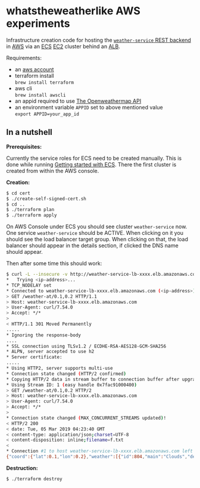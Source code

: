 whatstheweatherlike AWS experiments
===

Infrastructure creation code for hosting the [`weather-service` REST backend](https://github.com/whatstheweatherlike/weather-service) in [AWS](http://aws.amazon.com) via an [ECS](https://docs.aws.amazon.com/AmazonECS/latest/developerguide/ECS_clusters.html) [EC2](https://aws.amazon.com/ec2/) cluster behind an [ALB](https://docs.aws.amazon.com/elasticloadbalancing/latest/application/introduction.html).

Requirements:
* an [aws account](https://portal.aws.amazon.com/gp/aws/developer/registration/index.html)
* terraform install \
  `brew install terraform`
* aws cli \
  `brew install awscli`
* an appid required to use [The Openweathermap API](https://openweathermap.org/api)
* an environment variable `APPID` set to above mentioned value \
  `export APPID=your_app_id`

In a nutshell
---

**Prerequisites:**

Currently the service roles for ECS need to be created manually. This is done while running [Getting started with ECS](https://docs.aws.amazon.com/AmazonECS/latest/developerguide/ECS_GetStarted_EC2.html). There the first cluster is created from within the AWS console.

**Creation:**

```bash
$ cd cert
$ ./create-self-signed-cert.sh
$ cd ..
$ ./terraform plan
$ ./terraform apply
```

On AWS Console under ECS you should see cluster `weather-service` now. One service `weather-service` should be ACTIVE. When clicking on it you should see the load balancer target group. When clicking on that, the load balancer should appear in the details section, if clicked the DNS name should appear.

Then after some time this should work:
```bash
$ curl -L --insecure -v http://weather-service-lb-xxxx.elb.amazonaws.com/weather-at/0.1,0.2
*   Trying <ip-address>...
* TCP_NODELAY set
* Connected to weather-service-lb-xxxx.elb.amazonaws.com (<ip-address>) port 80 (#0)
> GET /weather-at/0.1,0.2 HTTP/1.1
> Host: weather-service-lb-xxxx.elb.amazonaws.com
> User-Agent: curl/7.54.0
> Accept: */*
>
< HTTP/1.1 301 Moved Permanently
.....
* Ignoring the response-body
....
* SSL connection using TLSv1.2 / ECDHE-RSA-AES128-GCM-SHA256
* ALPN, server accepted to use h2
* Server certificate:
.....
* Using HTTP2, server supports multi-use
* Connection state changed (HTTP/2 confirmed)
* Copying HTTP/2 data in stream buffer to connection buffer after upgrade: len=0
* Using Stream ID: 1 (easy handle 0x7fac91000400)
> GET /weather-at/0.1,0.2 HTTP/2
> Host: weather-service-lb-xxxx.elb.amazonaws.com
> User-Agent: curl/7.54.0
> Accept: */*
>
* Connection state changed (MAX_CONCURRENT_STREAMS updated)!
< HTTP/2 200
< date: Tue, 05 Mar 2019 04:23:40 GMT
< content-type: application/json;charset=UTF-8
< content-disposition: inline;filename=f.txt
<
* Connection #1 to host weather-service-lb-xxxx.elb.amazonaws.com left intact
{"coord":{"lat":0.1,"lon":0.2},"weather":[{"id":804,"main":"Clouds","description":"overcast clouds","icon":"04n"}],"main":{"temp":28.79,"pressure":1010.34,"humidity":100.0,"temp_min":28.79,"temp_max":28.79,"sea_level":1010.34,"grnd_level":1010.35},"id":6295630,"name":"Earth","wind":{"speed":2.77,"deg":245},"clouds":{"all":88},"rain":null,"snow":null,"dt":1551759820,"cod":200}
```

**Destruction:**

```bash
$ ./terraform destroy
```

